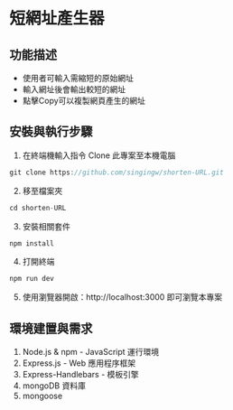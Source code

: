 # 短網址產生器
## 功能描述
* 使用者可輸入需縮短的原始網址
* 輸入網址後會輸出較短的網址
* 點擊Copy可以複製網頁產生的網址

## 安裝與執行步驟
1.  在終端機輸入指令 Clone 此專案至本機電腦
```js
git clone https://github.com/singingw/shorten-URL.git
```
2.  移至檔案夾
```js
cd shorten-URL
```
3.  安裝相關套件
```js
npm install
```
4.  打開終端
```js
npm run dev
```
5.  使用瀏覽器開啟：http://localhost:3000 即可瀏覽本專案

## 環境建置與需求
1. Node.js & npm - JavaScript 運行環境
2. Express.js - Web 應用程序框架
3. Express-Handlebars - 模板引擎
4. mongoDB 資料庫
5. mongoose
